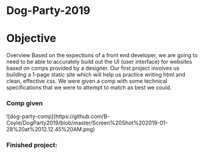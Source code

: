 # Dog-Party-2019
<h1>Objective</h2>
Overview
Based on the expections of a front end developer, we are going to need to be able to accurately build out the UI (user interface) for websites based on comps provided by a designer. Our first project involves us building a 1-page static site  which will help us practice writing html and clean, effective css. We were given a comp with some technical specifications that we were to attempt to match as best we could. 

<h3>Comp given</h3>
![dog-party-comp](https://github.com/B-Coyle/DogParty2019/blob/master/Screen%20Shot%202019-01-28%20at%2012.12.45%20AM.png)

<h3>Finished project:<h3>

